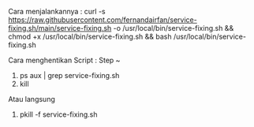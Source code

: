 Cara menjalankannya : curl -s https://raw.githubusercontent.com/fernandairfan/service-fixing.sh/main/service-fixing.sh -o /usr/local/bin/service-fixing.sh && chmod +x /usr/local/bin/service-fixing.sh && bash /usr/local/bin/service-fixing.sh

Cara menghentikan Script :
Step ~
1. ps aux | grep service-fixing.sh
2. kill <PID>

Atau langsung
1. pkill -f service-fixing.sh
